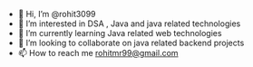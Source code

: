 - 👋 Hi, I’m @rohit3099
- 👀 I’m interested in DSA , Java and java related technologies
- 🌱 I’m currently learning Java related web technologies
- 💞️ I’m looking to collaborate on java related backend projects
- 📫 How to reach me rohitmr99@gmail.com

<!---
rohit3099/rohit3099 is a ✨ special ✨ repository because its `README.md` (this file) appears on your GitHub profile.
You can click the Preview link to take a look at your changes.
--->
